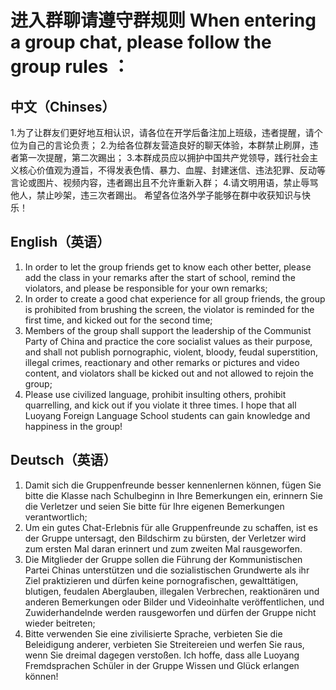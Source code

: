 # 进入群聊请遵守群规则 When entering a group chat, please follow the group rules ：
## 中文（Chinses）
1.为了让群友们更好地互相认识，请各位在开学后备注加上班级，违者提醒，请个位为自己的言论负责；
2.为给各位群友营造良好的聊天体验，本群禁止刷屏，违者第一次提醒，第二次踢出；
3.本群成员应以拥护中国共产党领导，践行社会主义核心价值观为遵旨，不得发表色情、暴力、血腥、封建迷信、违法犯罪、反动等言论或图片、视频内容，违者踢出且不允许重新入群；
4.请文明用语，禁止辱骂他人，禁止吵架，违三次者踢出。
希望各位洛外学子能够在群中收获知识与快乐！
## English（英语）
1. In order to let the group friends get to know each other better, please add the class in your remarks after the start of school, remind the violators, and please be responsible for your own remarks;
2. In order to create a good chat experience for all group friends, the group is prohibited from brushing the screen, the violator is reminded for the first time, and kicked out for the second time;
3. Members of the group shall support the leadership of the Communist Party of China and practice the core socialist values as their purpose, and shall not publish pornographic, violent, bloody, feudal superstition, illegal crimes, reactionary and other remarks or pictures and video content, and violators shall be kicked out and not allowed to rejoin the group;
4. Please use civilized language, prohibit insulting others, prohibit quarrelling, and kick out if you violate it three times.
I hope that all Luoyang Foreign Language School students can gain knowledge and happiness in the group!
## Deutsch（英语）
1. Damit sich die Gruppenfreunde besser kennenlernen können, fügen Sie bitte die Klasse nach Schulbeginn in Ihre Bemerkungen ein, erinnern Sie die Verletzer und seien Sie bitte für Ihre eigenen Bemerkungen verantwortlich;
2. Um ein gutes Chat-Erlebnis für alle Gruppenfreunde zu schaffen, ist es der Gruppe untersagt, den Bildschirm zu bürsten, der Verletzer wird zum ersten Mal daran erinnert und zum zweiten Mal rausgeworfen.
3. Die Mitglieder der Gruppe sollen die Führung der Kommunistischen Partei Chinas unterstützen und die sozialistischen Grundwerte als ihr Ziel praktizieren und dürfen keine pornografischen, gewalttätigen, blutigen, feudalen Aberglauben, illegalen Verbrechen, reaktionären und anderen Bemerkungen oder Bilder und Videoinhalte veröffentlichen, und Zuwiderhandelnde werden rausgeworfen und dürfen der Gruppe nicht wieder beitreten;
4. Bitte verwenden Sie eine zivilisierte Sprache, verbieten Sie die Beleidigung anderer, verbieten Sie Streitereien und werfen Sie raus, wenn Sie dreimal dagegen verstoßen.
Ich hoffe, dass alle Luoyang Fremdsprachen Schüler in der Gruppe Wissen und Glück erlangen können!
